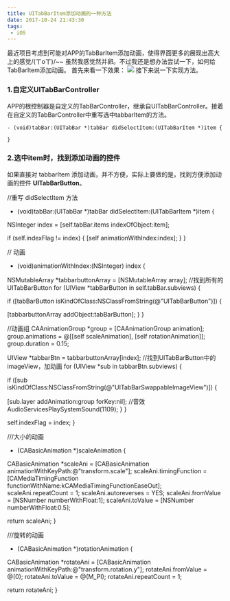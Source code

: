 ```yaml
---
title: UITabBarItem添加动画的一种方法
date: 2017-10-24 21:43:30
tags:
 - iOS
---
```


最近项目考虑到可能对APP的TabBarItem添加动画，使得界面更多的展现出高大上的感觉/(ㄒoㄒ)/~~ 虽然我感觉然并卵。不过我还是想办法尝试一下，如何给TabBarItem添加动画。
首先来看一下效果：
![](/assets/blog/tabbar_animate1.gif)
接下来说一下实现方法。

### 1.自定义UITabBarController
APP的根控制器是自定义的TabBarController，继承自UITabBarController。接着在自定义的TabBarController中重写选中tabbarItem的方法。
```OC
- (void)tabBar:(UITabBar *)tabBar didSelectItem:(UITabBarItem *)item {

}
```
### 2.选中item时，找到添加动画的控件
如果直接对 tabbarItem 添加动画，并不方便，实际上要做的是，找到方便添加动画的控件 **UITabBarButton**。

//重写 didSelectItem 方法
- (void)tabBar:(UITabBar *)tabBar didSelectItem:(UITabBarItem *)item {

NSInteger index = [self.tabBar.items indexOfObject:item];

if (self.indexFlag != index) {
[self animationWithIndex:index];
}
}


// 动画
- (void)animationWithIndex:(NSInteger) index {

NSMutableArray *tabbarbuttonArray = [NSMutableArray array];
//找到所有的 UITabBarButton
for (UIView *tabBarButton in self.tabBar.subviews) {

if ([tabBarButton isKindOfClass:NSClassFromString(@"UITabBarButton")]) {

[tabbarbuttonArray addObject:tabBarButton];
}
}

//动画组
CAAnimationGroup *group = [CAAnimationGroup animation];
group.animations = @[[self scaleAnimation], [self rotationAnimation]];
group.duration = 0.15;

UIView *tabbarBtn = tabbarbuttonArray[index];
//找到UITabBarButton中的imageView，加动画
for (UIView *sub in tabbarBtn.subviews) {

if ([sub isKindOfClass:NSClassFromString(@"UITabBarSwappableImageView")]) {

[sub.layer addAnimation:group forKey:nil];
//音效
AudioServicesPlaySystemSound(1109);
}
}

self.indexFlag = index;
}

///大小的动画
- (CABasicAnimation *)scaleAnimation {

CABasicAnimation *scaleAni = [CABasicAnimation animationWithKeyPath:@"transform.scale"];
scaleAni.timingFunction = [CAMediaTimingFunction functionWithName:kCAMediaTimingFunctionEaseOut];
scaleAni.repeatCount = 1;
scaleAni.autoreverses = YES;
scaleAni.fromValue = [NSNumber numberWithFloat:1];
scaleAni.toValue = [NSNumber numberWithFloat:0.5];

return scaleAni;
}

///旋转的动画
- (CABasicAnimation *)rotationAnimation {

CABasicAnimation *rotateAni = [CABasicAnimation animationWithKeyPath:@"transform.rotation.y"];
rotateAni.fromValue = @(0);
rotateAni.toValue = @(M_PI);
rotateAni.repeatCount = 1;

return rotateAni;
}
